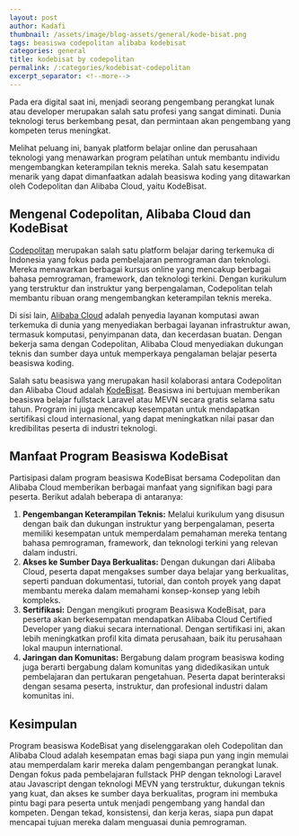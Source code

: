 ```yaml
---
layout: post
author: Kadafi
thumbnail: /assets/image/blog-assets/general/kode-bisat.png
tags: beasiswa codepolitan alibaba kodebisat
categories: general
title: kodebisat by codepolitan
permalink: /:categories/kodebisat-codepolitan
excerpt_separator: <!--more-->
---
```


Pada era digital saat ini, menjadi seorang pengembang perangkat lunak atau developer
merupakan salah satu profesi yang sangat diminati. Dunia teknologi terus berkembang pesat,
dan permintaan akan pengembang yang kompeten terus meningkat.
<!--more-->
Melihat peluang ini, banyak platform belajar online dan perusahaan teknologi yang menawarkan program pelatihan untuk
membantu individu mengembangkan keterampilan teknis mereka. Salah satu kesempatan menarik yang dapat dimanfaatkan
adalah beasiswa koding yang ditawarkan oleh Codepolitan dan Alibaba Cloud, yaitu KodeBisat.

## Mengenal Codepolitan, Alibaba Cloud dan KodeBisat
[Codepolitan](https://www.codepolitan.com) merupakan salah satu platform belajar daring terkemuka di Indonesia 
yang fokus pada pembelajaran pemrograman dan teknologi. Mereka menawarkan berbagai kursus online yang mencakup berbagai bahasa pemrograman,
framework, dan teknologi terkini. Dengan kurikulum yang terstruktur dan instruktur yang berpengalaman, Codepolitan
telah membantu ribuan orang mengembangkan keterampilan teknis mereka. 

Di sisi lain, [Alibaba Cloud](https://id.alibabacloud.com/) adalah penyedia layanan komputasi awan terkemuka di dunia yang menyediakan berbagai
layanan infrastruktur awan, termasuk komputasi, penyimpanan data, dan kecerdasan buatan. Dengan bekerja sama dengan
Codepolitan, Alibaba Cloud menyediakan dukungan teknis dan sumber daya untuk memperkaya pengalaman belajar peserta
beasiswa koding.

Salah satu beasiswa yang merupakan hasil kolaborasi antara Codepolitan dan Alibaba Cloud adalah [KodeBisat](https://www.devhandal.id/program/kodebisat). Beasiswa
ini bertujuan memberikan beasiswa belajar fullstack Laravel atau MEVN secara gratis selama satu tahun. Program ini
juga mencakup kesempatan untuk mendapatkan sertifikasi cloud internasional, yang dapat meningkatkan nilai pasar dan
kredibilitas peserta di industri teknologi.

## Manfaat Program Beasiswa KodeBisat
Partisipasi dalam program beasiswa KodeBisat bersama Codepolitan dan Alibaba Cloud memberikan berbagai manfaat yang
signifikan bagi para peserta. Berikut adalah beberapa di antaranya:

1. **Pengembangan Keterampilan Teknis:**
Melalui kurikulum yang disusun dengan baik dan dukungan instruktur yang berpengalaman, peserta memiliki kesempatan
untuk memperdalam pemahaman mereka tentang bahasa pemrograman, framework, dan teknologi terkini yang relevan dalam
industri.
2. **Akses ke Sumber Daya Berkualitas:**
Dengan dukungan dari Alibaba Cloud, peserta dapat mengakses sumber daya belajar yang berkualitas, seperti panduan
dokumentasi, tutorial, dan contoh proyek yang dapat membantu mereka dalam memahami konsep-konsep yang lebih
kompleks.
3. **Sertifikasi:**
Dengan mengikuti program Beasiswa KodeBisat, para peserta akan berkesempatan mendapatkan Alibaba Cloud Certified
Developer yang diakui secara international. Dengan sertifikasi ini, akan lebih meningkatkan profil kita dimata perusahaan,
baik itu perusahaan lokal maupun international.
4. **Jaringan dan Komunitas:**
Bergabung dalam program beasiswa koding juga berarti bergabung dalam komunitas yang
didedikasikan untuk pembelajaran dan pertukaran pengetahuan. Peserta dapat berinteraksi dengan sesama peserta,
instruktur, dan profesional industri dalam komunitas ini.

## Kesimpulan
Program beasiswa KodeBisat yang diselenggarakan oleh Codepolitan dan Alibaba Cloud adalah kesempatan emas bagi siapa
pun yang ingin memulai atau memperdalam karir mereka dalam pengembangan perangkat lunak. Dengan fokus pada
pembelajaran fullstack PHP dengan teknologi Laravel atau Javascript dengan teknologi MEVN yang terstruktur, dukungan
teknis yang kuat, dan akses ke sumber daya berkualitas, program ini membuka pintu bagi para peserta untuk menjadi
pengembang yang handal dan kompeten. Dengan tekad, konsistensi, dan kerja keras, siapa pun dapat mencapai tujuan
mereka dalam menguasai dunia pemrograman.
